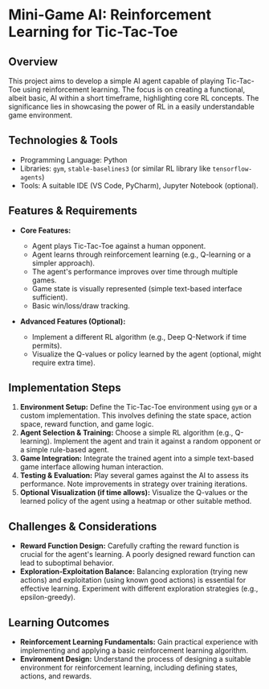 # Mini-Game AI: Reinforcement Learning for Tic-Tac-Toe

## Overview

This project aims to develop a simple AI agent capable of playing Tic-Tac-Toe using reinforcement learning.  The focus is on creating a functional, albeit basic, AI within a short timeframe, highlighting core RL concepts.  The significance lies in showcasing the power of RL in a easily understandable game environment.

## Technologies & Tools

- Programming Language: Python
- Libraries:  `gym`, `stable-baselines3` (or similar RL library like `tensorflow-agents`)
- Tools:  A suitable IDE (VS Code, PyCharm), Jupyter Notebook (optional).


## Features & Requirements

- **Core Features:**
    -  Agent plays Tic-Tac-Toe against a human opponent.
    -  Agent learns through reinforcement learning (e.g., Q-learning or a simpler approach).
    -  The agent's performance improves over time through multiple games.
    -  Game state is visually represented (simple text-based interface sufficient).
    -  Basic win/loss/draw tracking.

- **Advanced Features (Optional):**
    -  Implement a different RL algorithm (e.g., Deep Q-Network if time permits).
    -  Visualize the Q-values or policy learned by the agent (optional, might require extra time).


## Implementation Steps

1. **Environment Setup:** Define the Tic-Tac-Toe environment using `gym` or a custom implementation.  This involves defining the state space, action space, reward function, and game logic.
2. **Agent Selection & Training:** Choose a simple RL algorithm (e.g., Q-learning). Implement the agent and train it against a random opponent or a simple rule-based agent.
3. **Game Integration:** Integrate the trained agent into a simple text-based game interface allowing human interaction.
4. **Testing & Evaluation:** Play several games against the AI to assess its performance.  Note improvements in strategy over training iterations.
5. **Optional Visualization (if time allows):** Visualize the Q-values or the learned policy of the agent using a heatmap or other suitable method.


## Challenges & Considerations

- **Reward Function Design:**  Carefully crafting the reward function is crucial for the agent's learning.  A poorly designed reward function can lead to suboptimal behavior.
- **Exploration-Exploitation Balance:** Balancing exploration (trying new actions) and exploitation (using known good actions) is essential for effective learning.  Experiment with different exploration strategies (e.g., epsilon-greedy).


## Learning Outcomes

- **Reinforcement Learning Fundamentals:** Gain practical experience with implementing and applying a basic reinforcement learning algorithm.
- **Environment Design:**  Understand the process of designing a suitable environment for reinforcement learning, including defining states, actions, and rewards.

